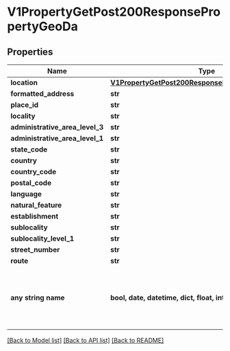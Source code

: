 # V1PropertyGetPost200ResponsePropertyGeoDa


## Properties
Name | Type | Description | Notes
------------ | ------------- | ------------- | -------------
**location** | [**V1PropertyGetPost200ResponsePropertyGeoDeLocation**](V1PropertyGetPost200ResponsePropertyGeoDeLocation.md) |  | [optional] 
**formatted_address** | **str** |  | [optional] 
**place_id** | **str** |  | [optional] 
**locality** | **str** |  | [optional] 
**administrative_area_level_3** | **str** |  | [optional] 
**administrative_area_level_1** | **str** |  | [optional] 
**state_code** | **str** |  | [optional] 
**country** | **str** |  | [optional] 
**country_code** | **str** |  | [optional] 
**postal_code** | **str** |  | [optional] 
**language** | **str** |  | [optional] 
**natural_feature** | **str** |  | [optional] 
**establishment** | **str** |  | [optional] 
**sublocality** | **str** |  | [optional] 
**sublocality_level_1** | **str** |  | [optional] 
**street_number** | **str** |  | [optional] 
**route** | **str** |  | [optional] 
**any string name** | **bool, date, datetime, dict, float, int, list, str, none_type** | any string name can be used but the value must be the correct type | [optional]

[[Back to Model list]](../README.md#documentation-for-models) [[Back to API list]](../README.md#documentation-for-api-endpoints) [[Back to README]](../README.md)


